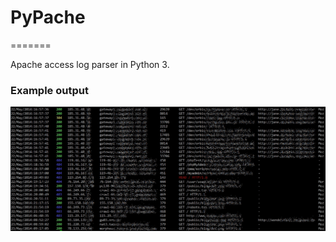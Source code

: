 # PyPache
=======

Apache access log parser in Python 3.


### Example output

![Parsing apache apache2 logs](https://raw.githubusercontent.com/mnmnc/img/master/log.jpg)
